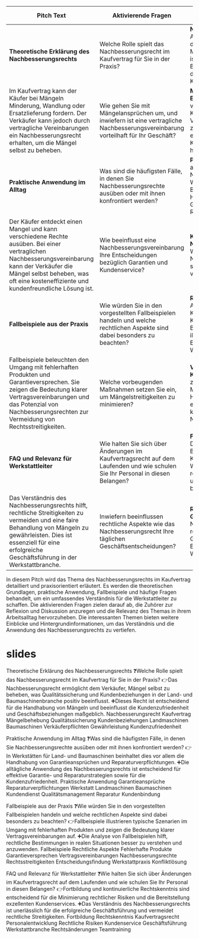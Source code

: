 | **Pitch Text** | **Aktivierende Fragen** | **Interessante Themen & Erläuterungen** |
|-----------------|--------------------------|---------------------------------------|
| **Theoretische Erklärung des Nachbesserungsrechts**  | Welche Rolle spielt das Nachbesserungsrecht im Kaufvertrag für Sie in der Praxis? | **Nachbesserungsrecht:** Ein Aspekt des Kaufvertragsrechts, der es dem Verkäufer ermöglicht, Mängel selbst zu beheben. Dies ist besonders in der Land- und Baumaschinenbranche relevant, da es die Qualitätssicherung und Kundenbeziehungen beeinflusst. |
| Im Kaufvertrag kann der Käufer bei Mängeln Minderung, Wandlung oder Ersatzlieferung fordern. Der Verkäufer kann jedoch durch vertragliche Vereinbarungen ein Nachbesserungsrecht erhalten, um die Mängel selbst zu beheben. | Wie gehen Sie mit Mängelansprüchen um, und inwiefern ist eine vertragliche Nachbesserungsvereinbarung vorteilhaft für Ihr Geschäft? | **Minderung, Wandlung, Ersatzlieferung:** Die verschiedenen Optionen, die Käufern bei Mängeln zur Verfügung stehen. Die Wahl zwischen diesen Optionen kann erhebliche Auswirkungen auf die Kosten und Kundenbeziehungen haben. |
| **Praktische Anwendung im Alltag** | Was sind die häufigsten Fälle, in denen Sie Nachbesserungsrechte ausüben oder mit ihnen konfrontiert werden? | **Praktische Anwendung:** Die alltägliche Bedeutung des Nachbesserungsrechts in Werkstätten für Land- und Baumaschinen. Dies beinhaltet die Handhabung von Garantieansprüchen und Reparaturverpflichtungen. |
| Der Käufer entdeckt einen Mangel und kann verschiedene Rechte ausüben. Bei einer vertraglichen Nachbesserungsvereinbarung kann der Verkäufer die Mängel selbst beheben, was oft eine kosteneffiziente und kundenfreundliche Lösung ist. | Wie beeinflusst eine Nachbesserungsvereinbarung Ihre Entscheidungen bezüglich Garantien und Kundenservice? | **Kosten-Nutzen-Analyse von Nachbesserungsvereinbarungen:** Wie vertragliche Nachbesserungsrechte Kosten sparen und die Kundenbindung verbessern können. |
| **Fallbeispiele aus der Praxis** | Wie würden Sie in den vorgestellten Fallbeispielen handeln und welche rechtlichen Aspekte sind dabei besonders zu beachten? | **Relevanz von Fallbeispielen:** Die Anwendung theoretischer Konzepte auf reale Situationen im Kontext von Land- und Baumaschinenwerkstätten. Sie illustrieren typische Szenarien und Entscheidungen, die Werkstattleiter treffen müssen. |
| Fallbeispiele beleuchten den Umgang mit fehlerhaften Produkten und Garantieversprechen. Sie zeigen die Bedeutung klarer Vertragsvereinbarungen und das Potenzial von Nachbesserungsrechten zur Vermeidung von Rechtsstreitigkeiten. | Welche vorbeugenden Maßnahmen setzen Sie ein, um Mängelstreitigkeiten zu minimieren? | **Vorbeugung und Konfliktmanagement:** Strategien zur Vermeidung von Mängelansprüchen und zur Handhabung von Streitigkeiten, einschließlich der Entwicklung klarer Garantie- und Nachbesserungsvereinbarungen. |
| **FAQ und Relevanz für Werkstattleiter** | Wie halten Sie sich über Änderungen im Kaufvertragsrecht auf dem Laufenden und wie schulen Sie Ihr Personal in diesen Belangen? | **Fortbildung und Rechtskenntnis:** Die Bedeutung kontinuierlicher Bildung im Bereich des Kaufvertragsrechts für Werkstattleiter und ihr Team, um rechtliche Risiken zu minimieren und exzellenten Kundenservice zu bieten. |
| Das Verständnis des Nachbesserungsrechts hilft, rechtliche Streitigkeiten zu vermeiden und eine faire Behandlung von Mängeln zu gewährleisten. Dies ist essenziell für eine erfolgreiche Geschäftsführung in der Werkstattbranche. | Inwiefern beeinflussen rechtliche Aspekte wie das Nachbesserungsrecht Ihre täglichen Geschäftsentscheidungen? | **Rechtliche Aspekte im Geschäftsalltag:** Wie das Nachbesserungsrecht und andere rechtliche Bestimmungen die Geschäftsstrategien und Entscheidungen von Werkstattleitern beeinflussen. |

In diesem Pitch wird das Thema des Nachbesserungsrechts im Kaufvertrag detailliert und praxisorientiert erläutert. Es werden die theoretischen Grundlagen, praktische Anwendung, Fallbeispiele und häufige Fragen behandelt, um ein umfassendes Verständnis für die Werkstattleiter zu schaffen. Die aktivierenden Fragen zielen darauf ab, die Zuhörer zur Reflexion und Diskussion anzuregen und die Relevanz des Themas in ihrem Arbeitsalltag hervorzuheben. Die interessanten Themen bieten weitere Einblicke und Hintergrundinformationen, um das Verständnis und die Anwendung des Nachbesserungsrechts zu vertiefen.

# slides

Theoretische Erklärung des Nachbesserungsrechts
❓Welche Rolle spielt das Nachbesserungsrecht im Kaufvertrag für Sie in der Praxis?
👉Das Nachbesserungsrecht ermöglicht dem Verkäufer, Mängel selbst zu beheben, was Qualitätssicherung und Kundenbeziehungen in der Land- und Baumaschinenbranche positiv beeinflusst.
➕Dieses Recht ist entscheidend für die Handhabung von Mängeln und beeinflusst die Kundenzufriedenheit und Geschäftsbeziehungen maßgeblich.
Nachbesserungsrecht
Kaufvertrag
Mängelbehebung
Qualitätssicherung
Kundenbeziehungen
Landmaschinen
Baumaschinen
Verkäuferpflichten
Gewährleistung
Kundenzufriedenheit

Praktische Anwendung im Alltag
❓Was sind die häufigsten Fälle, in denen Sie Nachbesserungsrechte ausüben oder mit ihnen konfrontiert werden?
👉In Werkstätten für Land- und Baumaschinen beinhaltet dies vor allem die Handhabung von Garantieansprüchen und Reparaturverpflichtungen.
➕Die alltägliche Anwendung des Nachbesserungsrechts ist entscheidend für effektive Garantie- und Reparaturstrategien sowie für die Kundenzufriedenheit.
Praktische Anwendung
Garantieansprüche
Reparaturverpflichtungen
Werkstatt
Landmaschinen
Baumaschinen
Kundendienst
Qualitätsmanagement
Reparatur
Kundenbindung

Fallbeispiele aus der Praxis
❓Wie würden Sie in den vorgestellten Fallbeispielen handeln und welche rechtlichen Aspekte sind dabei besonders zu beachten?
👉Fallbeispiele illustrieren typische Szenarien im Umgang mit fehlerhaften Produkten und zeigen die Bedeutung klarer Vertragsvereinbarungen auf.
➕Die Analyse von Fallbeispielen hilft, rechtliche Bestimmungen in realen Situationen besser zu verstehen und anzuwenden.
Fallbeispiele
Rechtliche Aspekte
Fehlerhafte Produkte
Garantieversprechen
Vertragsvereinbarungen
Nachbesserungsrechte
Rechtsstreitigkeiten
Entscheidungsfindung
Werkstattpraxis
Konfliktlösung

FAQ und Relevanz für Werkstattleiter
❓Wie halten Sie sich über Änderungen im Kaufvertragsrecht auf dem Laufenden und wie schulen Sie Ihr Personal in diesen Belangen?
👉Fortbildung und kontinuierliche Rechtskenntnis sind entscheidend für die Minimierung rechtlicher Risiken und die Bereitstellung exzellenten Kundenservices.
➕Das Verständnis des Nachbesserungsrechts ist unerlässlich für die erfolgreiche Geschäftsführung und vermeidet rechtliche Streitigkeiten.
Fortbildung
Rechtskenntnis
Kaufvertragsrecht
Personalentwicklung
Rechtliche Risiken
Kundenservice
Geschäftsführung
Werkstattbranche
Rechtsänderungen
Teamtraining
